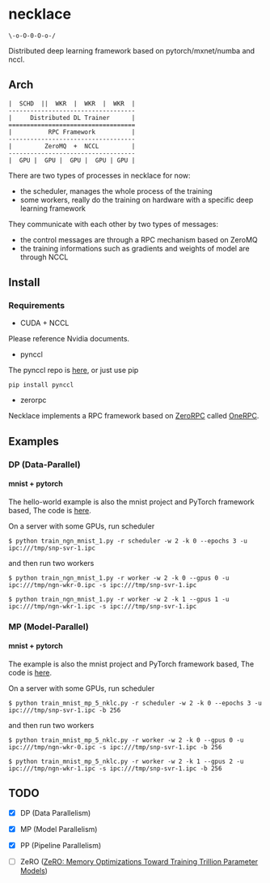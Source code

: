 # necklace

```
\-o-O-0-O-o-/
```

Distributed deep learning framework based on pytorch/mxnet/numba and nccl.


## Arch

```
|  SCHD  ||  WKR  |  WKR  |  WKR  |
-----------------------------------
|     Distributed DL Trainer      |
===================================
|          RPC Framework          |
-----------------------------------
|         ZeroMQ  +  NCCL         |
-----------------------------------
|  GPU |  GPU |  GPU |  GPU | GPU |
```

There are two types of processes in necklace for now:
* the scheduler, manages the whole process of the training
* some workers, really do the training on hardware with a specific deep learning framework

They communicate with each other by two types of messages:
* the control messages are through a RPC mechanism based on ZeroMQ
* the training informations such as gradients and weights of model are through NCCL


## Install

### Requirements

* CUDA + NCCL

Please reference Nvidia documents.

* pynccl

The pynccl repo is [here](https://github.com/lancelee82/pynccl), or just use pip

```
pip install pynccl
```

* zerorpc

Necklace implements a RPC framework based on [ZeroRPC](http://www.zerorpc.io/) 
called [OneRPC](https://github.com/lancelee82/necklace/tree/master/necklace/rpc).


## Examples

### DP (Data-Parallel)

#### mnist + pytorch

The hello-world example is also the mnist project and PyTorch framework based,
The code is [here](https://github.com/lancelee82/necklace/tree/master/examples/dp/mnist/pytorch).

On a server with some GPUs, run scheduler

```
$ python train_ngn_mnist_1.py -r scheduler -w 2 -k 0 --epochs 3 -u ipc:///tmp/snp-svr-1.ipc
```

and then run two workers

```
$ python train_ngn_mnist_1.py -r worker -w 2 -k 0 --gpus 0 -u ipc:///tmp/ngn-wkr-0.ipc -s ipc:///tmp/snp-svr-1.ipc
```

```
$ python train_ngn_mnist_1.py -r worker -w 2 -k 1 --gpus 1 -u ipc:///tmp/ngn-wkr-1.ipc -s ipc:///tmp/snp-svr-1.ipc
```


### MP (Model-Parallel)

#### mnist + pytorch

The example is also the mnist project and PyTorch framework based,
The code is [here](https://github.com/lancelee82/necklace/tree/master/examples/mp/mnist/pytorch).

On a server with some GPUs, run scheduler

```
$ python train_mnist_mp_5_nklc.py -r scheduler -w 2 -k 0 --epochs 3 -u ipc:///tmp/snp-svr-1.ipc -b 256
```

and then run two workers

```
$ python train_mnist_mp_5_nklc.py -r worker -w 2 -k 0 --gpus 0 -u ipc:///tmp/ngn-wkr-0.ipc -s ipc:///tmp/snp-svr-1.ipc -b 256
```

```
$ python train_mnist_mp_5_nklc.py -r worker -w 2 -k 1 --gpus 2 -u ipc:///tmp/ngn-wkr-1.ipc -s ipc:///tmp/snp-svr-1.ipc -b 256
```


## TODO

- [x] DP (Data Parallelism)
- [x] MP (Model Parallelism)
- [x] PP (Pipeline Parallelism)
- [ ] ZeRO ([ZeRO: Memory Optimizations Toward Training Trillion Parameter Models](https://arxiv.org/pdf/1910.02054.pdf))

